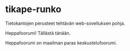 ﻿# tikape-runko

Tietokantojen perusteet tehtävän web-sovelluksen pohja.

Heppafoorumi! Tällästä tänään.

Heppafoorumi on maailman paras keskustelufoorumi.
